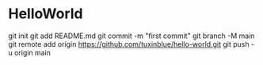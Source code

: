 
# HelloWorld
git init
git add README.md
git commit -m "first commit"
git branch -M main
git remote add origin https://github.com/tuxinblue/hello-world.git
git push -u origin main
